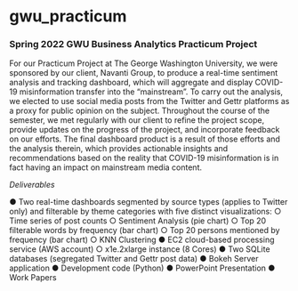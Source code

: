 # gwu_practicum
### Spring 2022 GWU Business Analytics Practicum Project

For our Practicum Project at The George Washington University, we were
sponsored by our client, Navanti Group, to produce a real-time sentiment analysis and
tracking dashboard, which will aggregate and display COVID-19 misinformation transfer
into the “mainstream”. To carry out the analysis, we elected to use social media posts from
the Twitter and Gettr platforms as a proxy for public opinion on the subject. Throughout
the course of the semester, we met regularly with our client to refine the project scope,
provide updates on the progress of the project, and incorporate feedback on our efforts.
The final dashboard product is a result of those efforts and the analysis therein, which
provides actionable insights and recommendations based on the reality that COVID-19
misinformation is in fact having an impact on mainstream media content.

*Deliverables*

● Two real-time dashboards segmented by source types (applies to Twitter only) and
filterable by theme categories with five distinct visualizations:
○ Time series of post counts
○ Sentiment Analysis (pie chart)
○ Top 20 filterable words by frequency (bar chart)
○ Top 20 persons mentioned by frequency (bar chart)
○ KNN Clustering
● EC2 cloud-based processing service (AWS account)
○ x1e.2xlarge instance (8 Cores)
● Two SQLite databases (segregated Twitter and Gettr post data)
● Bokeh Server application
● Development code (Python)
● PowerPoint Presentation
● Work Papers
